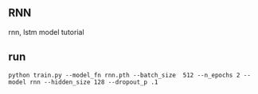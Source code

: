 ## RNN
rnn, lstm model tutorial 

## run
```
python train.py --model_fn rnn.pth --batch_size  512 --n_epochs 2 --model rnn --hidden_size 128 --dropout_p .1
```
